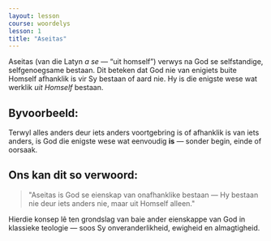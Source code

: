 ```yaml
---
layout: lesson
course: woordelys
lesson: 1
title: "Aseitas"
---
```


Aseitas (van die Latyn *a se* — “uit homself”) verwys na God se selfstandige, selfgenoegsame bestaan. Dit beteken dat God nie van enigiets buite Homself afhanklik is vir Sy bestaan of aard nie. Hy is die enigste wese wat werklik *uit Homself* bestaan.

## Byvoorbeeld:

Terwyl alles anders deur iets anders voortgebring is of afhanklik is van iets anders, is God die enigste wese wat eenvoudig **is** — sonder begin, einde of oorsaak.

## Ons kan dit so verwoord:

> "Aseitas is God se eienskap van onafhanklike bestaan — Hy bestaan nie deur iets anders nie, maar uit Homself alleen."

Hierdie konsep lê ten grondslag van baie ander eienskappe van God in klassieke teologie — soos Sy onveranderlikheid, ewigheid en almagtigheid.